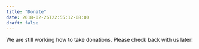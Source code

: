 ```yaml
---
title: "Donate"
date: 2018-02-26T22:55:12-08:00
draft: false
---
```

We are still working how to take donations. Please check back with us later!
